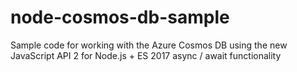 # node-cosmos-db-sample
Sample code for working with the Azure Cosmos DB using the new JavaScript API 2 for Node.js + ES 2017 async / await functionality
